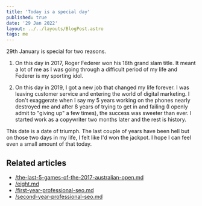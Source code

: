 ```yaml
---
title: 'Today is a special day'
published: true
date: '29 Jan 2022'
layout: ../../layouts/BlogPost.astro
tags: me
---
```


29th January is special for two reasons.

1. On this day in 2017, Roger Federer won his 18th grand slam title. It meant a lot of me as I was going through a difficult period of my life and Federer is my sporting idol.

2. On this day in 2019, I got a new job that changed my life forever. I was leaving customer service and entering the world of digital marketing. I don't exaggerate when I say my 5 years working on the phones nearly destroyed me and after 8 years of trying to get in and failing (I openly admit to "giving up" a few times), the success was sweeter than ever. I started work as a copywriter two months later and the rest is history.

This date is a date of triumph. The last couple of years have been hell but on those two days in my life, I felt like I'd won the jackpot. I hope I can feel even a small amount of that today.

## Related articles

* [/the-last-5-games-of-the-2017-australian-open.md](/the-last-5-games-of-the-2017-australian-open/)
* [/eight.md](/eight/)
* [/first-year-professional-seo.md](/first-year-professional-seo/)
* [/second-year-professional-seo.md](second-year-professional-seo/)